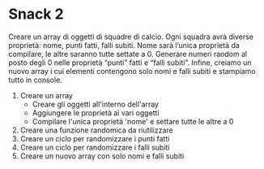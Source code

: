 # Snack 2

Creare un array di oggetti di squadre di calcio.
 Ogni squadra avrà diverse proprietà: nome, punti fatti, falli subiti.
Nome sarà l’unica proprietà da compilare, le altre saranno tutte settate a 0.
Generare numeri random al posto degli 0 nelle proprietà “punti” fatti e “falli subiti”.
Infine, creiamo un nuovo array i cui elementi contengono solo nomi e falli subiti e stampiamo tutto in console.

1) Creare un array
    - Creare gli oggetti all'interno dell'array
    - Aggiungere le proprietà ai vari oggetti
    - Compilare l'unica proprietà 'nome' e settare tutte le altre a 0
2) Creare una funzione randomica da riutilizzare
3) Creare un ciclo per randomizzare i punti fatti
4) Creare un ciclo per randomizzare i falli subiti
5) Creare un nuovo array con solo nomi e falli subiti